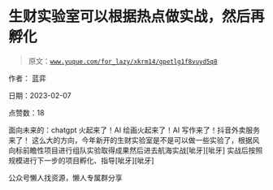 # 生财实验室可以根据热点做实战，然后再孵化

> 原文：[`www.yuque.com/for_lazy/xkrm14/gpetlg1f8vuyd5q8`](https://www.yuque.com/for_lazy/xkrm14/gpetlg1f8vuyd5q8)



作者： 蓝弈



日期：2023-02-07



点赞数：18

<ne-hole id="ud6470de4" data-lake-id="ud6470de4"><ne-card data-card-name="hr" data-card-type="block" id="Zw7FX" data-event-boundary="card">

面向未来的：chatgpt 火起来了！AI 绘画火起来了！AI 写作来了！抖音外卖服务来了！ 这么大的方向，今年新开的生财实验室是不是可以做一些实验了，根据风向标前瞻性项目进行组队实验取得成果然后进去航海实战[呲牙][呲牙] 实战后按照规模进行下一步的项目孵化、指导[呲牙][呲牙]

<ne-hole id="uda65ce31" data-lake-id="uda65ce31"><ne-card data-card-name="hr" data-card-type="block" id="ualt4" data-event-boundary="card">

公众号懒人找资源，懒人专属群分享

</ne-card></ne-hole></ne-card></ne-hole>